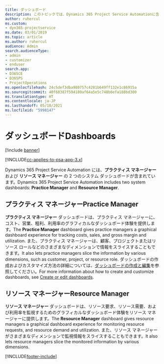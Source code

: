 ```yaml
---
title: ダッシュボード
description: このトピックでは、Dynamics 365 Project Service Automationに含まれている、レポート作成ダッシュボードについて説明します。
author: ruhercul
ms.custom:
- dyn365-projectservice
ms.date: 03/01/2019
ms.topic: article
ms.author: ruhercul
audience: Admin
search.audienceType:
- admin
- customizer
- enduser
search.app:
- D365CE
- D365PS
- ProjectOperations
ms.openlocfilehash: 24c5def3dba980757c4281b649ff132e1c86915a
ms.sourcegitcommit: 40f68387f594180af64a5e5c748b6efa188bd300
ms.translationtype: HT
ms.contentlocale: ja-JP
ms.lasthandoff: 05/10/2021
ms.locfileid: "5998147"
---
```

# <a name="dashboards"></a><span data-ttu-id="1504e-103">ダッシュボード</span><span class="sxs-lookup"><span data-stu-id="1504e-103">Dashboards</span></span>

[!include [banner](../includes/psa-now-project-operations.md)]

[!INCLUDE[cc-applies-to-psa-app-3.x](../includes/cc-applies-to-psa-app-3x.md)]

<span data-ttu-id="1504e-104">Dynamics 365 Project Service Automation には、**プラクティス マネージャー** および **リソース マネージャー** の 2 つのシステム ダッシュボードが含まれています。</span><span class="sxs-lookup"><span data-stu-id="1504e-104">Dynamics 365 Project Service Automation includes two system dashboards: **Practice Manager** and **Resource Manager**.</span></span>

## <a name="practice-manager"></a><span data-ttu-id="1504e-105">プラクティス マネージャー</span><span class="sxs-lookup"><span data-stu-id="1504e-105">Practice Manager</span></span> 

<span data-ttu-id="1504e-106">**プラクティス マネージャー** ダッシュボードは、プラクティス マネージャーに、コスト、営業、粗利、利用率のグラフィカルなダッシュボード体験を提供します。</span><span class="sxs-lookup"><span data-stu-id="1504e-106">The **Practice Manager** dashboard gives practice managers a graphical dashboard experience for tracking costs, sales, and gross margin and utilization.</span></span> <span data-ttu-id="1504e-107">また、プラクティス マネージャーは、顧客、プロジェクトまたはリソース ロールなどのさまざまなディメンションで情報をスライスすることもできます。</span><span class="sxs-lookup"><span data-stu-id="1504e-107">It also lets practice managers slice the information by various dimensions, such as customer, project, or resource role.</span></span> <span data-ttu-id="1504e-108">ダッシュボードの作成およびカスタマイズ方法の詳細については、[ダッシュボードの作成と編集](/dynamics365/customerengagement/on-premises/customize/create-edit-dashboards)を参照してください。</span><span class="sxs-lookup"><span data-stu-id="1504e-108">For more information about how to create and customize dashboards, see [Create or edit dashboards](/dynamics365/customerengagement/on-premises/customize/create-edit-dashboards).</span></span>

## <a name="resource-manager"></a><span data-ttu-id="1504e-109">リソース マネージャー</span><span class="sxs-lookup"><span data-stu-id="1504e-109">Resource Manager</span></span> 

<span data-ttu-id="1504e-110">**リソース マネージャー** ダッシュボードは、リソース要求、リソース需要、および利用率を監視するためのグラフィカルなダッシュボード体験をリソース マネージャーに提供します。</span><span class="sxs-lookup"><span data-stu-id="1504e-110">The **Resource Manager** dashboard gives resource managers a graphical dashboard experience for monitoring resource requests, and resource demand and utilization.</span></span> <span data-ttu-id="1504e-111">また、リソース マネージャーがさまざまなディメンションで監視情報をスライスすることもできます。</span><span class="sxs-lookup"><span data-stu-id="1504e-111">It also lets resource managers slice the monitored information by various dimensions.</span></span>


[!INCLUDE[footer-include](../includes/footer-banner.md)]